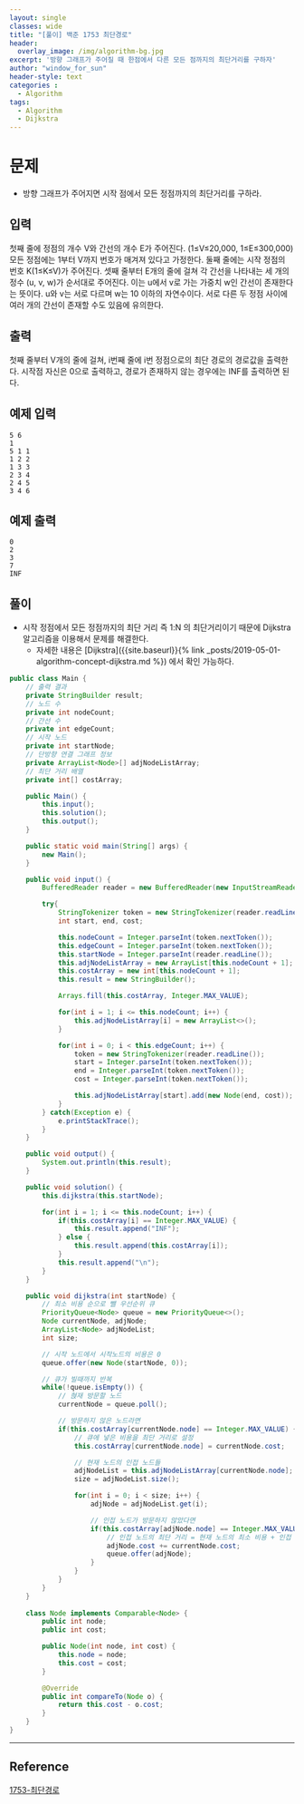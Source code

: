 ```yaml
--- 
layout: single
classes: wide
title: "[풀이] 백준 1753 최단경로"
header:
  overlay_image: /img/algorithm-bg.jpg
excerpt: '방향 그래프가 주어질 때 한점에서 다른 모든 점까지의 최단거리를 구하자'
author: "window_for_sun"
header-style: text
categories :
  - Algorithm
tags:
  - Algorithm
  - Dijkstra
---  
```


# 문제
- 방향 그래프가 주어지면 시작 점에서 모든 정점까지의 최단거리를 구하라.

## 입력
첫째 줄에 정점의 개수 V와 간선의 개수 E가 주어진다. (1≤V≤20,000, 1≤E≤300,000) 모든 정점에는 1부터 V까지 번호가 매겨져 있다고 가정한다. 둘째 줄에는 시작 정점의 번호 K(1≤K≤V)가 주어진다. 셋째 줄부터 E개의 줄에 걸쳐 각 간선을 나타내는 세 개의 정수 (u, v, w)가 순서대로 주어진다. 이는 u에서 v로 가는 가중치 w인 간선이 존재한다는 뜻이다. u와 v는 서로 다르며 w는 10 이하의 자연수이다. 서로 다른 두 정점 사이에 여러 개의 간선이 존재할 수도 있음에 유의한다.

## 출력
첫째 줄부터 V개의 줄에 걸쳐, i번째 줄에 i번 정점으로의 최단 경로의 경로값을 출력한다. 시작점 자신은 0으로 출력하고, 경로가 존재하지 않는 경우에는 INF를 출력하면 된다.

## 예제 입력

```
5 6
1
5 1 1
1 2 2
1 3 3
2 3 4
2 4 5
3 4 6
```  

## 예제 출력

```
0
2
3
7
INF
```  

## 풀이
- 시작 정점에서 모든 정점까지의 최단 거리 즉 1:N 의 최단거리이기 때문에 Dijkstra 알고리즘을 이용해서 문제를 해결한다.
	- 자세한 내용은 [Dijkstra]({{site.baseurl}}{% link _posts/2019-05-01-algorithm-concept-dijkstra.md %}) 에서 확인 가능하다.

```java
public class Main {
    // 출력 결과
    private StringBuilder result;
    // 노드 수
    private int nodeCount;
    // 간선 수
    private int edgeCount;
    // 시작 노드
    private int startNode;
    // 단방향 연결 그래프 정보
    private ArrayList<Node>[] adjNodeListArray;
    // 최단 거리 배열
    private int[] costArray;

    public Main() {
        this.input();
        this.solution();
        this.output();
    }

    public static void main(String[] args) {
        new Main();
    }

    public void input() {
        BufferedReader reader = new BufferedReader(new InputStreamReader(System.in));

        try{
            StringTokenizer token = new StringTokenizer(reader.readLine(), " ");
            int start, end, cost;

            this.nodeCount = Integer.parseInt(token.nextToken());
            this.edgeCount = Integer.parseInt(token.nextToken());
            this.startNode = Integer.parseInt(reader.readLine());
            this.adjNodeListArray = new ArrayList[this.nodeCount + 1];
            this.costArray = new int[this.nodeCount + 1];
            this.result = new StringBuilder();

            Arrays.fill(this.costArray, Integer.MAX_VALUE);

            for(int i = 1; i <= this.nodeCount; i++) {
                this.adjNodeListArray[i] = new ArrayList<>();
            }

            for(int i = 0; i < this.edgeCount; i++) {
                token = new StringTokenizer(reader.readLine());
                start = Integer.parseInt(token.nextToken());
                end = Integer.parseInt(token.nextToken());
                cost = Integer.parseInt(token.nextToken());

                this.adjNodeListArray[start].add(new Node(end, cost));
            }
        } catch(Exception e) {
            e.printStackTrace();
        }
    }

    public void output() {
        System.out.println(this.result);
    }

    public void solution() {
        this.dijkstra(this.startNode);

        for(int i = 1; i <= this.nodeCount; i++) {
            if(this.costArray[i] == Integer.MAX_VALUE) {
                this.result.append("INF");
            } else {
                this.result.append(this.costArray[i]);
            }
            this.result.append("\n");
        }
    }

    public void dijkstra(int startNode) {
        // 최소 비용 순으로 뺄 우선순위 큐
        PriorityQueue<Node> queue = new PriorityQueue<>();
        Node currentNode, adjNode;
        ArrayList<Node> adjNodeList;
        int size;

        // 시작 노드에서 시작노드의 비용은 0
        queue.offer(new Node(startNode, 0));

        // 큐가 빌때까지 반복
        while(!queue.isEmpty()) {
            // 혅재 방문할 노드
            currentNode = queue.poll();

            // 방문하지 않은 노드라면
            if(this.costArray[currentNode.node] == Integer.MAX_VALUE) {
                // 큐에 넣은 비용을 최단 거리로 설정
                this.costArray[currentNode.node] = currentNode.cost;

                // 현재 노드의 인접 노드들
                adjNodeList = this.adjNodeListArray[currentNode.node];
                size = adjNodeList.size();

                for(int i = 0; i < size; i++) {
                    adjNode = adjNodeList.get(i);

                    // 인접 노드가 방문하지 않았다면
                    if(this.costArray[adjNode.node] == Integer.MAX_VALUE) {
                        // 인접 노드의 최단 거리 = 현재 노드의 최소 비용 + 인접 노드의 비용
                        adjNode.cost += currentNode.cost;
                        queue.offer(adjNode);
                    }
                }
            }
        }
    }
    
    class Node implements Comparable<Node> {
        public int node;
        public int cost;

        public Node(int node, int cost) {
            this.node = node;
            this.cost = cost;
        }

        @Override
        public int compareTo(Node o) {
            return this.cost - o.cost;
        }
    }
}
```  

---
## Reference
[1753-최단경로](https://www.acmicpc.net/problem/1753)  
